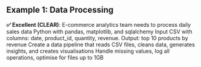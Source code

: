 ## Example 1: Data Processing


**✅ Excellent (CLEAR)**:
E-commerce analytics team needs to process daily sales data
Python with pandas, matplotlib, and sqlalchemy 
Input CSV with columns: date, product_id, quantity, revenue. Output: top 10 products by revenue
Create a data pipeline that reads CSV files, cleans data, generates insights, and creates visualisations
Handle missing values, log all operations, optimise for files up to 1GB